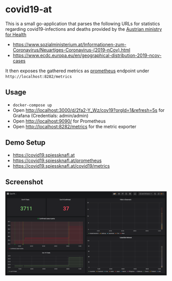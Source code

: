# covid19-at

This is a small go-application that parses the following URLs for statistics regarding covid19-infections and deaths
provided by the [Austrian ministry for Health](https://www.sozialministerium.at/public.html)

- https://www.sozialministerium.at/Informationen-zum-Coronavirus/Neuartiges-Coronavirus-(2019-nCov).html
- https://www.ecdc.europa.eu/en/geographical-distribution-2019-ncov-cases

It then exposes the gathered metrics as [prometheus](https://prometheus.io/) endpoint under `http://localhost:8282/metrics`

## Usage
- ```docker-compose up```
- Open [http://localhost:3000/d/2fa2-Y_Wz/cov19?orgId=1&refresh=5s](http://localhost:3000/d/2fa2-Y_Wz/cov19?orgId=1&refresh=5s) for Grafana (Credentials: admin/admin)
- Open [http://localhost:9090/](http://localhost:9090/) for Prometheus
- Open [http://localhost:8282/metrics](http://localhost:8282/metrics) for the metric exporter

## Demo Setup

- https://covid19.spiessknafl.at
- https://covid19.spiessknafl.at/prometheus
- https://covid19.spiessknafl.at/covid19/metrics

## Screenshot
![](screenshots/grafana.png)